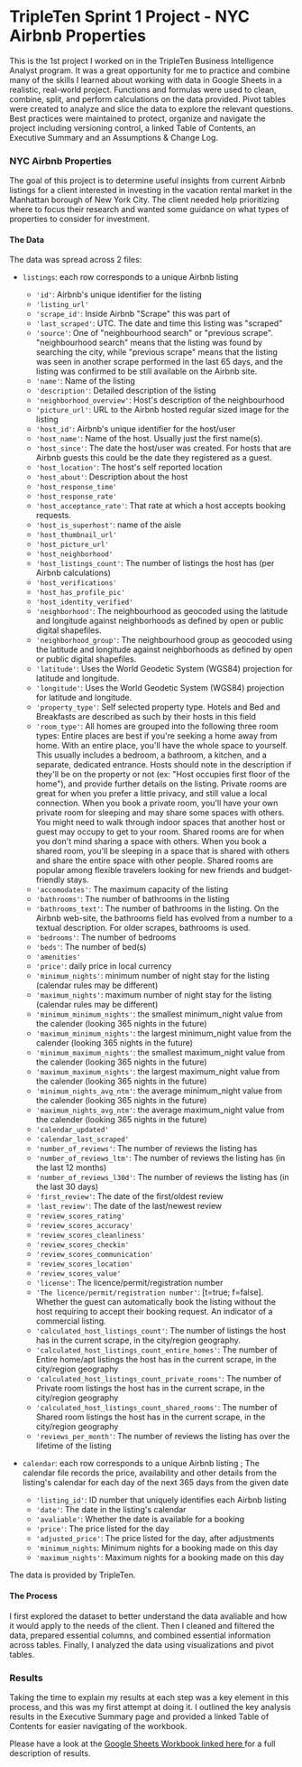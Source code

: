 # TripleTen Sprint 1 Project - NYC Airbnb Properties

This is the 1st project I worked on in the TripleTen Business Intelligence Analyst program. It was a great opportunity for me to practice and combine many of the skills I learned about working with data in Google Sheets in a realistic, real-world project. Functions and formulas were used to clean, combine, split, and perform calculations on the data provided. Pivot tables were created to analyze and slice the data to explore the relevant questions. Best practices were maintained to protect, organize and navigate the project including versioning control, a linked Table of Contents, an Executive Summary and an Assumptions & Change Log.

### NYC Airbnb Properties

The goal of this project is to determine useful insights from current Airbnb listings for a client interested in investing in the vacation rental market in the Manhattan borough of New York City. The client needed help prioritizing where to focus their research and wanted some guidance on what types of properties to consider for investment.

#### The Data

The data was spread across 2 files:

- `listings`: each row corresponds to a unique Airbnb listing
    - `'id'`: Airbnb's unique identifier for the listing
    - `'listing_url'`
    - `'scrape_id'`: Inside Airbnb "Scrape" this was part of
    - `'last_scraped'`: UTC. The date and time this listing was "scraped"
    - `'source'`: One of "neighbourhood search" or "previous scrape". "neighbourhood search" means that the    listing was found by searching the city, while "previous scrape" means that the listing was seen in another scrape performed in the last 65 days, and the listing was confirmed to be still available on the Airbnb site.
    - `'name'`: Name of the listing
    - `'description'`: Detailed description of the listing
    - `'neighborhood_overview'`: Host's description of the neighbourhood
    - `'picture_url'`: URL to the Airbnb hosted regular sized image for the listing
    - `'host_id'`: Airbnb's unique identifier for the host/user
    - `'host_name'`: Name of the host. Usually just the first name(s).
    - `'host_since'`: The date the host/user was created. For hosts that are Airbnb guests this could be the date they registered as a guest.
    - `'host_location'`: The host's self reported location
    - `'host_about'`: Description about the host
    - `'host_response_time'`
    - `'host_response_rate'`
    - `'host_acceptance_rate'`: That rate at which a host accepts booking requests.
    - `'host_is_superhost'`: name of the aisle
    - `'host_thumbnail_url'`
    - `'host_picture_url'`
    - `'host_neighborhood'`
    - `'host_listings_count'`: The number of listings the host has (per Airbnb calculations)
    - `'host_verifications'`
    - `'host_has_profile_pic'`
    - `'host_identity_verified'`
    - `'neighborhood'`: The neighbourhood as geocoded using the latitude and longitude against neighborhoods as defined by open or public digital shapefiles.
    - `'neighborhood_group'`: The neighbourhood group as geocoded using the latitude and longitude against neighborhoods as defined by open or public digital shapefiles.
    - `'latitude'`: Uses the World Geodetic System (WGS84) projection for latitude and longitude.
    - `'longitude'`: Uses the World Geodetic System (WGS84) projection for latitude and longitude.
    - `'property_type'`: Self selected property type. Hotels and Bed and Breakfasts are described as such by their hosts in this field
    - `'room_type'`: All homes are grouped into the following three room types:
    Entire places are best if you're seeking a home away from home. With an entire place, you'll have the whole space to yourself. This usually includes a bedroom, a bathroom, a kitchen, and a separate, dedicated entrance. Hosts should note in the description if they'll be on the property or not (ex: "Host occupies first floor of the home"), and provide further details on the listing.
    Private rooms are great for when you prefer a little privacy, and still value a local connection. When you book a private room, you'll have your own private room for sleeping and may share some spaces with others. You might need to walk through indoor spaces that another host or guest may occupy to get to your room.
    Shared rooms are for when you don't mind sharing a space with others. When you book a shared room, you'll be sleeping in a space that is shared with others and share the entire space with other people. Shared rooms are popular among flexible travelers looking for new friends and budget-friendly stays.
    - `'accomodates'`: The maximum capacity of the listing
    - `'bathrooms'`: The number of bathrooms in the listing
    - `'bathrooms_text'`: The number of bathrooms in the listing. 
    On the Airbnb web-site, the bathrooms field has evolved from a number to a textual description. For older scrapes, bathrooms is used.
    - `'bedrooms'`: The number of bedrooms
    - `'beds'`: The number of bed(s)
    - `'amenities'`
    - `'price'`: daily price in local currency
    - `'minimum_nights'`: minimum number of night stay for the listing (calendar rules may be different)
    - `'maximum_nights'`: maximum number of night stay for the listing (calendar rules may be different)
    - `'minimum_minimum_nights'`: the smallest minimum_night value from the calender (looking 365 nights in the future)
    - `'maximum_minimum_nights'`: the largest minimum_night value from the calender (looking 365 nights in the future)
    - `'minimum_maximum_nights'`: the smallest maximum_night value from the calender (looking 365 nights in the future)
    - `'maximum_maximum_nights'`: the largest maximum_night value from the calender (looking 365 nights in the future)
    - `'minimum_nights_avg_ntm'`: the average minimum_night value from the calender (looking 365 nights in the future)
    - `'maximum_nights_avg_ntm'`: the average maximum_night value from the calender (looking 365 nights in the future)
    - `'calendar_updated'`
    - `'calendar_last_scraped'`
    - `'number_of_reviews'`: The number of reviews the listing has
    - `'number_of_reviews_ltm'`: The number of reviews the listing has (in the last 12 months)
    - `'number_of_reviews_l30d'`: The number of reviews the listing has (in the last 30 days)
    - `'first_review'`: The date of the first/oldest review
    - `'last_review'`: The date of the last/newest review
    - `'review_scores_rating'`
    - `'review_scores_accuracy'`
    - `'review_scores_cleanliness'`
    - `'review_scores_checkin'`
    - `'review_scores_communication'`
    - `'review_scores_location'`
    - `'review_scores_value'`
    - `'license'`: The licence/permit/registration number
    - `'The licence/permit/registration number'`: [t=true; f=false]. Whether the guest can automatically book the listing without the host requiring to accept their booking request. An indicator of a commercial listing.
    - `'calculated_host_listings_count'`: The number of listings the host has in the current scrape, in the city/region geography.
    - `'calculated_host_listings_count_entire_homes'`: The number of Entire home/apt listings the host has in the current scrape, in the city/region geography
    - `'calculated_host_listings_count_private_rooms'`: The number of Private room listings the host has in the current scrape, in the city/region geography
    - `'calculated_host_listings_count_shared_rooms'`: The number of Shared room listings the host has in the current scrape, in the city/region geography
    - `'reviews_per_month'`: The number of reviews the listing has over the lifetime of the listing

- `calendar`: each row corresponds to a unique Airbnb listing ; The calendar file records the price,        availability and other details from the listing's calendar for each day of the next 365 days from the given date
    - `'listing_id'`: ID number that uniquely identifies each Airbnb listing
    - `'date'`: The date in the listing's calendar
    - `'avaliable'`: Whether the date is available for a booking
    - `'price'`: The price listed for the day
    - `'adjusted_price'`: The price listed for the day, after adjustments
    - `'minimum_nights`: Minimum nights for a booking made on this day
    - `'maximum_nights'`: Maximum nights for a booking made on this day

The data is provided by TripleTen.

#### The Process

I first explored the dataset to better understand the data avaliable and how it would apply to the needs of the client. Then I cleaned and filtered the data, prepared essential columns, and combined essential information across tables. Finally, I analyzed the data using visualizations and pivot tables.

### Results 

Taking the time to explain my results at each step was a key element in this process, and this was my first attempt at doing it. I outlined the key analysis results in the Executive Summary page and provided a linked Table of Contents for easier navigating of the workbook.

Please have a look at the [Google Sheets Workbook linked here ](https://docs.google.com/spreadsheets/d/1RJXpP5sq4VEvNBJWPpVhWK2vMkSgRY1oYPffN4hywLo/edit?usp=sharing)for a full description of results.
